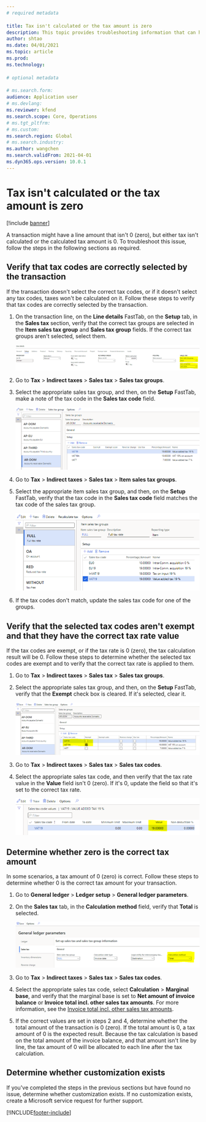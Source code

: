 ```yaml
---
# required metadata

title: Tax isn't calculated or the tax amount is zero
description: This topic provides troubleshooting information that can help when the tax amount is 0 (zero) or tax isn't calculated.
author: shtao
ms.date: 04/01/2021
ms.topic: article
ms.prod: 
ms.technology: 

# optional metadata

# ms.search.form:
audience: Application user
# ms.devlang: 
ms.reviewer: kfend
ms.search.scope: Core, Operations
# ms.tgt_pltfrm: 
# ms.custom: 
ms.search.region: Global
# ms.search.industry: 
ms.author: wangchen
ms.search.validFrom: 2021-04-01
ms.dyn365.ops.version: 10.0.1
---
```


# Tax isn't calculated or the tax amount is zero

[!include [banner](../includes/banner.md)]

A transaction might have a line amount that isn't 0 (zero), but either tax isn't calculated or the calculated tax amount is 0. To troubleshoot this issue, follow the steps in the following sections as required.

## Verify that tax codes are correctly selected by the transaction

If the transaction doesn't select the correct tax codes, or if it doesn't select any tax codes, taxes won't be calculated on it. Follow these steps to verify that tax codes are correctly selected by the transaction. 

1. On the transaction line, on the **Line details** FastTab, on the **Setup** tab, in the **Sales tax** section, verify that the correct tax groups are selected in the **Item sales tax group** and **Sales tax group** fields. If the correct tax groups aren't selected, select them.

    [![Item sales tax group and Sales tax group fields](./media/tax-not-calculated-tax-amount-zero-Picture1.png)](./media/tax-not-calculated-tax-amount-zero-Picture1.png)

2. Go to **Tax** \> **Indirect taxes** \> **Sales tax** \> **Sales tax groups**.
3. Select the appropriate sales tax group, and then, on the **Setup** FastTab, make a note of the tax code in the **Sales tax code** field.

    [![Sales tax groups page](./media/tax-not-calculated-tax-amount-zero-Picture2.png)](./media/tax-not-calculated-tax-amount-zero-Picture2.png)

4. Go to **Tax** \> **Indirect taxes** \> **Sales tax** \> **Item sales tax groups**.
5. Select the appropriate item sales tax group, and then, on the **Setup** FastTab, verify that the tax code in the **Sales tax code** field matches the tax code of the sales tax group.

    [![Item sales tax groups page](./media/tax-not-calculated-tax-amount-zero-Picture3.png)](./media/tax-not-calculated-tax-amount-zero-Picture3.png)

6. If the tax codes don't match, update the sales tax code for one of the groups.

## Verify that the selected tax codes aren't exempt and that they have the correct tax rate value

If the tax codes are exempt, or if the tax rate is 0 (zero), the tax calculation result will be 0. Follow these steps to determine whether the selected tax codes are exempt and to verify that the correct tax rate is applied to them.

1. Go to **Tax** \> **Indirect taxes** \> **Sales tax** \> **Sales tax groups**.
2. Select the appropriate sales tax group, and then, on the **Setup** FastTab, verify that the **Exempt** check box is cleared. If it's selected, clear it.

    [![Exempt check box on the Sales tax groups page](./media/tax-not-calculated-tax-amount-zero-Picture4.png)](./media/tax-not-calculated-tax-amount-zero-Picture4.png)

3. Go to **Tax** \> **Indirect taxes** \> **Sales tax** \> **Sales tax codes**.
4. Select the appropriate sales tax code, and then verify that the tax rate value in the **Value** field isn't 0 (zero). If it's 0, update the field so that it's set to the correct tax rate.

    [![Value field on the Sales tax code values page](./media/tax-not-calculated-tax-amount-zero-Picture5.png)](./media/tax-not-calculated-tax-amount-zero-Picture5.png)

## Determine whether zero is the correct tax amount

In some scenarios, a tax amount of 0 (zero) is correct. Follow these steps to determine whether 0 is the correct tax amount for your transaction.

1. Go to **General ledger** \> **Ledger setup** \> **General ledger parameters**.
2. On the **Sales tax** tab, in the **Calculation method** field, verify that **Total** is selected.

    [![Calculation method field on the General ledger parameters page](./media/tax-not-calculated-tax-amount-zero-Picture6.png)](./media/tax-not-calculated-tax-amount-zero-Picture6.png)

3. Go to **Tax** \> **Indirect taxes** \> **Sales tax** \> **Sales tax codes**.
4. Select the appropriate sales tax code, select **Calculation** \> **Marginal base**, and verify that the marginal base is set to **Net amount of invoice balance** or **Invoice total incl. other sales tax amounts**. For more information, see the [Invoice total incl. other sales tax amounts](marginal-base-field.md#invoice-total-incl-other-sales-tax-amounts).
5. If the correct values are set in steps 2 and 4, determine whether the total amount of the transaction is 0 (zero). If the total amount is 0, a tax amount of 0 is the expected result. Because the tax calculation is based on the total amount of the invoice balance, and that amount isn't line by line, the tax amount of 0 will be allocated to each line after the tax calculation.

## Determine whether customization exists

If you've completed the steps in the previous sections but have found no issue, determine whether customization exists. If no customization exists, create a Microsoft service request for further support.

[!INCLUDE[footer-include](../../includes/footer-banner.md)]
